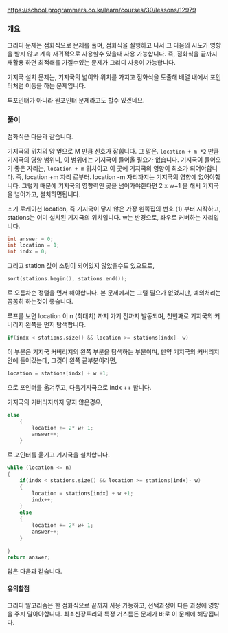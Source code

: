 https://school.programmers.co.kr/learn/courses/30/lessons/12979
### 개요 
그리디 문제는 점화식으로 문제를 풀며, 점화식을 실행하고 나서 그 다음의 시도가 영향을 받지 않고 계속 재귀적으로 사용할수 있을때 사용 가능합니다. 즉, 점화식을 끝까지 재활용 하면 최적해를 가질수있는 문제가 그리디 사용이 가능합니다.

기지국 설치 문제는, 기지국의 넓이와 위치를 가지고 점화식을 도출해 배열 내에서 포인터처럼 이동을 하는 문제입니다. 

투포인터가 아니라 원포인터 문제라고도 할수 있겠네요. 


### 풀이

점화식은 다음과 같습니다. 

기지국의 위치의 양 옆으로 M 만큼 신호가 잡힙니다. 그 말은. 
`location + m *2` 만큼 기지국의 영향 범위니,  이 범위에는 기지국이 들어올 필요가 없습니다.
기지국이 들어오기 좋은 자리는,
`location + m` 위치이고 이 곳에 기지국의 영향이 최소가 되어야합니다. 즉, location +m 자리 로부터. location -m 자리까지는 기지국의 영향에 없어야합니다. 그렇기 때문에
기지국의 영향력인 곳을 넘어가야한다면 
2 x w+1 을 해서 기지국을 넘어가고, 설치하면됩니다.

초기 로케이션 location, 즉 기지국이 닿지 않은 가장 왼쪽집의 번호 (1) 부터 시작하고, 
stations는 이미 설치된 기지국의 위치입니다.
w는 반경으로, 좌우로 커버하는 자리입니다. 

```cpp
int answer = 0; 
int location = 1; 
int indx = 0;
```

그리고 station 값이 소팅이 되어있지 않았을수도 있으므로, 

```cpp
sort(stations.begin(), stations.end());
```
로 오름차순 정렬을 먼저 해야합니다. 본 문제에서는 그럴 필요가 없었지만, 예외처리는 꼼꼼히 하는것이 좋습니다.

루프를 보면  location 이 n (최대치) 까지 가기 전까지 발동되며, 첫번째로 기지국의 커버리지 왼쪽을 먼저 탐색합니다. 

```cpp
if(indx < stations.size() && location >= stations[indx]- w) 
```

이 부분은 기지국 커버리지의 왼쪽 부분을 탐색하는 부분이며, 
만약 기지국의 커버리지 안에 들어갔는데, 그것이 왼쪽 끝부분이라면, 

``` cpp
location = stations[indx] + w +1; 
```

으로 포인터를 옮겨주고, 다음기지국으로 indx ++ 합니다. 

기지국의 커버리지까지 닿지 않은경우, 
```cpp
else 
	{ 
		location += 2* w+ 1; 
		answer++; 
	} 

```

로 포인터를 옮기고 기지국을 설치합니다. 

```cpp
while (location <= n) 
{ 
	if(indx < stations.size() && location >= stations[indx]- w) 
	{ 
		location = stations[indx] + w +1; 
		indx++;
	} 
	else 
	{ 
		location += 2* w+ 1; 
		answer++; 
	} 
		
} 
return answer;

```

답은 다음과 같습니다.


#### 유의할점 

그리디 알고리즘은 한 점화식으로 끝까지 사용 가능하고, 선택과정이 다른 과정에 영향을 주지 말아야합니다. 최소신장트리와 특정 거스름돈 문제가 바로 이 문제에 해당됩니다.